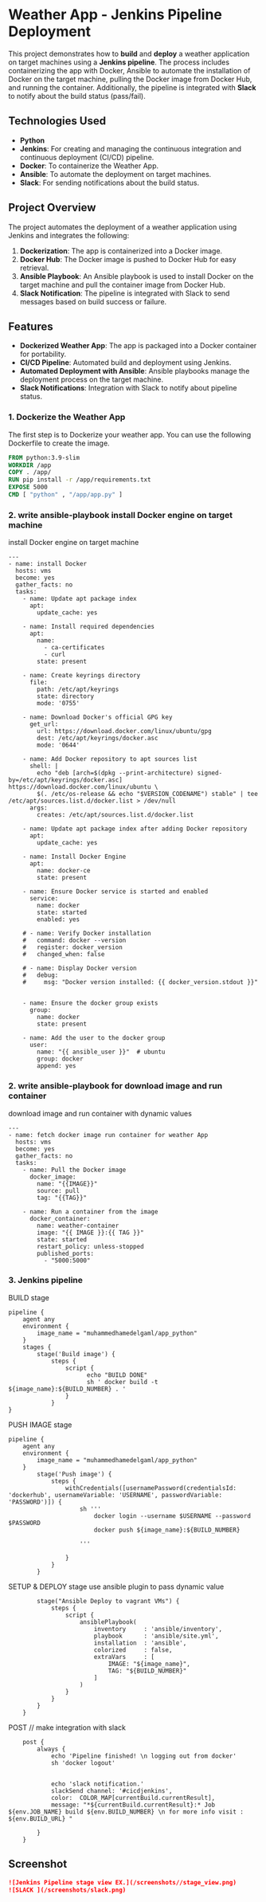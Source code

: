 # Weather App - Jenkins Pipeline Deployment

This project demonstrates how to **build** and **deploy** a weather application on target machines using a **Jenkins pipeline**. The process includes containerizing the app with Docker, Ansible to automate the installation of Docker on the target machine, pulling the Docker image from Docker Hub, and running the container. Additionally, the pipeline is integrated with **Slack** to notify about the build status (pass/fail).

## Technologies Used
- **Python**
- **Jenkins**: For creating and managing the continuous integration and continuous deployment (CI/CD) pipeline.
- **Docker**: To containerize the Weather App.
- **Ansible**: To automate the deployment on target machines.
- **Slack**: For sending notifications about the build status.

## Project Overview

The project automates the deployment of a weather application using Jenkins and integrates the following:

1. **Dockerization**: The app is containerized into a Docker image.
2. **Docker Hub**: The Docker image is pushed to Docker Hub for easy retrieval.
3. **Ansible Playbook**: An Ansible playbook is used to install Docker on the target machine and pull the container image from Docker Hub.
4. **Slack Notification**: The pipeline is integrated with Slack to send messages based on build success or failure.

## Features

- **Dockerized Weather App**: The app is packaged into a Docker container for portability.
- **CI/CD Pipeline**: Automated build and deployment using Jenkins.
- **Automated Deployment with Ansible**: Ansible playbooks manage the deployment process on the target machine.
- **Slack Notifications**: Integration with Slack to notify about pipeline status.


### 1. Dockerize the Weather App

The first step is to Dockerize your weather app. You can use the following Dockerfile to create the image.

```dockerfile
FROM python:3.9-slim 
WORKDIR /app 
COPY . /app/
RUN pip install -r /app/requirements.txt
EXPOSE 5000
CMD [ "python" , "/app/app.py" ]
```

### 2. write ansible-playbook install Docker engine on target machine 

install Docker engine on target machine 
```ansible-playbook
---
- name: install Docker 
  hosts: vms 
  become: yes 
  gather_facts: no 
  tasks: 
    - name: Update apt package index
      apt:
        update_cache: yes

    - name: Install required dependencies
      apt:
        name:
          - ca-certificates
          - curl
        state: present

    - name: Create keyrings directory
      file:
        path: /etc/apt/keyrings
        state: directory
        mode: '0755'

    - name: Download Docker's official GPG key
      get_url:
        url: https://download.docker.com/linux/ubuntu/gpg
        dest: /etc/apt/keyrings/docker.asc
        mode: '0644'

    - name: Add Docker repository to apt sources list
      shell: |
        echo "deb [arch=$(dpkg --print-architecture) signed-by=/etc/apt/keyrings/docker.asc] https://download.docker.com/linux/ubuntu \
        $(. /etc/os-release && echo "$VERSION_CODENAME") stable" | tee /etc/apt/sources.list.d/docker.list > /dev/null
      args:
        creates: /etc/apt/sources.list.d/docker.list

    - name: Update apt package index after adding Docker repository
      apt:
        update_cache: yes

    - name: Install Docker Engine
      apt:
        name: docker-ce
        state: present

    - name: Ensure Docker service is started and enabled
      service:
        name: docker
        state: started
        enabled: yes

    # - name: Verify Docker installation
    #   command: docker --version
    #   register: docker_version
    #   changed_when: false

    # - name: Display Docker version
    #   debug:
    #     msg: "Docker version installed: {{ docker_version.stdout }}"


    - name: Ensure the docker group exists
      group:
        name: docker
        state: present

    - name: Add the user to the docker group
      user:
        name: "{{ ansible_user }}"  # ubuntu
        group: docker
        append: yes    

```

### 2. write ansible-playbook for download image and run container

download image and run container with dynamic values  
```ansible-playbook
---
- name: fetch docker image run container for weather App 
  hosts: vms 
  become: yes 
  gather_facts: no 
  tasks: 
    - name: Pull the Docker image
      docker_image:
        name: "{{IMAGE}}"
        source: pull
        tag: "{{TAG}}"

    - name: Run a container from the image
      docker_container:
        name: weather-container
        image: "{{ IMAGE }}:{{ TAG }}"
        state: started
        restart_policy: unless-stopped
        published_ports:
          - "5000:5000"

```
### 3. Jenkins pipeline
BUILD stage
```BUILD stage
pipeline {
    agent any
    environment {
        image_name = "muhammedhamedelgaml/app_python"
    }
    stages {
        stage('Build image') {
            steps {
                script {
                      echo "BUILD DONE"
                      sh ' docker build -t ${image_name}:${BUILD_NUMBER} . '
                }
            }
}       
```
PUSH IMAGE stage
```PUSH IMAGE stage
pipeline {
    agent any
    environment {
        image_name = "muhammedhamedelgaml/app_python"
    }
        stage('Push image') {
            steps {
                withCredentials([usernamePassword(credentialsId: 'dockerhub', usernameVariable: 'USERNAME', passwordVariable: 'PASSWORD')]) {   
                    sh '''
                        docker login --username $USERNAME --password $PASSWORD
                        docker push ${image_name}:${BUILD_NUMBER}

                    '''

                }
            }
        }      
```
SETUP & DEPLOY stage  use ansible plugin to pass dynamic value
```SETUP & DEPLOY stage  
        stage("Ansible Deploy to vagrant VMs") {
            steps {
                script {
                    ansiblePlaybook(
                        inventory     : 'ansible/inventory',
                        playbook      : 'ansible/site.yml',
                        installation  : 'ansible',  
                        colorized     : false,
                        extraVars     : [
                            IMAGE: "${image_name}",
                            TAG: "${BUILD_NUMBER}"
                        ]
                    )
                }
            }
        }
    }     
```
POST  // make integration with slack
```
    post {
        always {
            echo 'Pipeline finished! \n logging out from docker'
            sh 'docker logout'

              
            echo 'slack notification.'
            slackSend channel: '#cicdjenkins',
            color:  COLOR_MAP[currentBuild.currentResult],
            message: "*${currentBuild.currentResult}:* Job ${env.JOB_NAME} build ${env.BUILD_NUMBER} \n for more info visit : ${env.BUILD_URL} " 
        
        }
    }   
```

## Screenshot
```markdown
![Jenkins Pipeline stage view EX.](/screenshots//stage_view.png)
![SLACK ](/screenshots/slack.png)
```